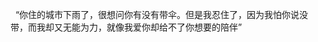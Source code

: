 <p>
	&nbsp; “你住的城市下雨了，很想问你有没有带伞。但是我忍住了，因为我怕你说没带，而我却又无能为力，就像我爱你却给不了你想要的陪伴” &nbsp; &nbsp; &nbsp;&nbsp;
</p>